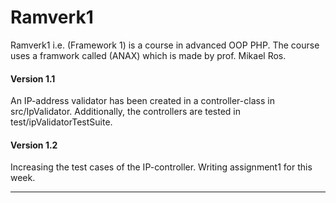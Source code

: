 # Ramverk1

Ramverk1 i.e. (Framework 1) is a course in advanced OOP PHP. The course uses a framwork called (ANAX) which is made by prof. Mikael Ros.

#### Version 1.1

An IP-address validator has been created in a controller-class in src/IpValidator. Additionally, the controllers
are tested in test/ipValidatorTestSuite.

#### Version 1.2

Increasing the test cases of the IP-controller. Writing assignment1 for this week.

***
